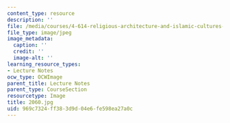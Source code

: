 ```yaml
---
content_type: resource
description: ''
file: /media/courses/4-614-religious-architecture-and-islamic-cultures-fall-2002/969c7324ff383d9d04e6fe598ea27a0c_2060.jpg
file_type: image/jpeg
image_metadata:
  caption: ''
  credit: ''
  image-alt: ''
learning_resource_types:
- Lecture Notes
ocw_type: OCWImage
parent_title: Lecture Notes
parent_type: CourseSection
resourcetype: Image
title: 2060.jpg
uid: 969c7324-ff38-3d9d-04e6-fe598ea27a0c
---
```

